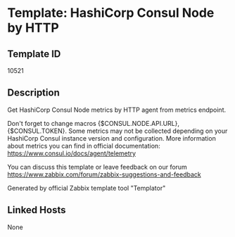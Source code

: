 # Template: HashiCorp Consul Node by HTTP

## Template ID
10521

## Description
Get HashiCorp Consul Node metrics by HTTP agent from metrics endpoint.

Don't forget to change macros {$CONSUL.NODE.API.URL}, {$CONSUL.TOKEN}.
Some metrics may not be collected depending on your HashiCorp Consul instance version and configuration.
More information about metrics you can find in official documentation: https://www.consul.io/docs/agent/telemetry

You can discuss this template or leave feedback on our forum https://www.zabbix.com/forum/zabbix-suggestions-and-feedback

Generated by official Zabbix template tool "Templator"

## Linked Hosts
None

